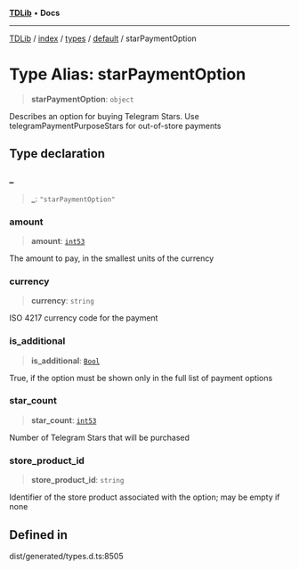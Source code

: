 [**TDLib**](../../../../../../README.md) • **Docs**

***

[TDLib](../../../../../../modules.md) / [index](../../../../../README.md) / [types](../../../README.md) / [default](../README.md) / starPaymentOption

# Type Alias: starPaymentOption

> **starPaymentOption**: `object`

Describes an option for buying Telegram Stars. Use telegramPaymentPurposeStars for out-of-store payments

## Type declaration

### \_

> **\_**: `"starPaymentOption"`

### amount

> **amount**: [`int53`](int53.md)

The amount to pay, in the smallest units of the currency

### currency

> **currency**: `string`

ISO 4217 currency code for the payment

### is\_additional

> **is\_additional**: [`Bool`](Bool.md)

True, if the option must be shown only in the full list of payment options

### star\_count

> **star\_count**: [`int53`](int53.md)

Number of Telegram Stars that will be purchased

### store\_product\_id

> **store\_product\_id**: `string`

Identifier of the store product associated with the option; may be empty if none

## Defined in

dist/generated/types.d.ts:8505
